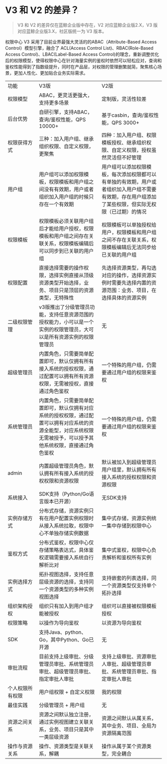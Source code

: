 # V3 和 V2 的差异？

> V3 和 V2 的差异仅在蓝鲸企业版中存在，V2 对应蓝鲸企业版2.X，V3 版对应蓝鲸企业版3.X，社区版统一为 V3 版本。

权限中心 V3 采用了目前业界最强大灵活的的ABAC（Attribute-Based Access Control）模型引擎，融合了 ACL(Access Control List)、RBAC(Role-Based Access Control)、LBAC(Label-Based Access Control)的理念，重新调整优化后的权限模型，使得权限中心在针对海量实例的鉴权时依然可以轻松应对，查询和鉴权性能得到了指数级提升，同时在产品层，对权限的管理删繁就简，聚焦核心场景，更加人性化、更加贴合业务实际需求。

<table><tbody>
<tr><td width="20%">功能</td><td width="40%">V3版</td><td width="40%">V2版</td></tr>
<tr><td width="20%">权限模型</td><td width="40%">ABAC，更灵活更强大，支持更多场景</td><td width="40%">定制版，灵活性较差</td></tr>
<tr><td width="20%">后台优势</td><td width="40%">自研引擎，支持ABAC，查询/鉴权性能，QPS 10000+</td><td width="40%">基于casbin，查询/鉴权性能，QPS 3000+</td></tr>
<tr><td width="20%">权限获得方式</td><td width="40%">三种：加入用户组、继承组织权限、自定义权限，更聚焦</td><td width="40%">四种：加入用户组、权限模板授权、继承组织权限、自定义权限，授权虽然灵活但不好管理</td></tr>
<tr><td width="20%">用户组</td><td width="40%">用户组可以添加权限模板，权限模板和用户组之间没有有效期，用户或者组织加入用户组的时候只存在一个有效期</td><td width="40%">用户组可以添加权限模板，每次添加权限都可以有单独的有效期，用户或者组织加入用户组不需要有效期，存在用户组添加了某些权限，但实际无权限（已过期）的情况</td></tr>
<tr><td width="20%">权限模板</td><td width="40%">权限模板必须关联用户组后才能给用户授权，权限模板和用户组之间存在关联关系，权限模板编辑后可以同步到已关联的用户组</td><td width="40%">权限模板可以单独授权给用户，权限模板和用户组之间不存在关联关系，权限模板编辑后无法同步给已关联的用户组</td></tr>
<tr><td width="20%">权限配置</td><td width="40%">直接选择需要的操作权限，选择实例直接从顶级资源类型开始选择，业务、项目只是顶层的资源类型，无特殊性</td><td width="40%">先选择资源类型，再勾选对应的操作，选择资源实例时需要先选择内置的资源范围：业务、项目，在选择具体的资源实例</td></tr>
<tr><td width="20%">二级权限管理</td><td width="40%">v3版推出了分级管理员功能，支持任意资源范围的授权能力，小可以是一个实例的权限管理员，大可以是所有资源实例的权限管理员</td><td width="40%">无</td></tr>
<tr><td width="20%">超级管理员</td><td width="40%">内置角色，只需要简单配置即可，默认仅拥有所有接入系统的授权权限，通过配置可以拥有所有资源权限，无需被授权，直接通过角色鉴权</td><td width="40%">一个特殊的用户组，仍需要通过用户组的权限来鉴权</td></tr>
<tr><td width="20%">系统管理员</td><td width="40%">内置角色，只需要简单配置即可，默认仅拥有对应系统的授权权限，通过配置可以拥有对应系统的资源全能型，对应系统权限无需被授予，可以授予其他系统权限，直接通过角色鉴权</td><td width="40%">一个特殊的用户组，仍需要通过用户组的权限来鉴权</td></tr>
<tr><td width="20%">admin</td><td width="40%">内置超级管理员角色，默认拥有所有接入系统的授权权限和资源权限</td><td width="40%">默认被加入到超级管理员用户组里，默认拥有所有接入系统的授权权限和资源权限</td></tr>
<tr><td width="20%">系统接入</td><td width="40%">SDK支持（Python/Go语言版本已开源）</td><td width="40%">无SDK支持</td></tr>
<tr><td width="20%">实例存储方式</td><td width="40%">分布式存储，资源实例只有在用户配置实例权限时从接入系统拉取，权限中心不单独存储实例数据</td><td width="40%">集中式存储，资源实例统一集中存储到权限中心</td></tr>
<tr><td width="20%">鉴权方式</td><td width="40%">分布式鉴权，权限中心仅存储策略表达式，具体鉴权逻辑需要接入系统自行解析比对</td><td width="40%">集中式鉴权，权限中心负责解析和鉴权所有实例</td></tr>
<tr><td width="20%">实例选择方式</td><td width="40%">拓扑视图选择，支持任意层级资源的选择，支持同一个资源类型的多种实例视图选择</td><td width="40%">支持嵌套的列表选择，同一个资源类型仅支持单个拓扑选择</td></tr>
<tr><td width="20%">组织架构授权</td><td width="40%">组织只有加入到用户组才能被授权</td><td width="40%">组织可以直接被权限模板授权</td></tr>
<tr><td width="20%">权限策略</td><td width="40%">以操作为导向鉴权</td><td width="40%">以资源为导向鉴权</td></tr>
<tr><td width="20%">SDK</td><td width="40%">支持Java、python、Go，其中Python、Go已开源</td><td width="40%">无</td></tr>
<tr><td width="20%">审批流程</td><td width="40%">目前支持上级审批、分级管理员审批、系统管理员审批、超级管理员审批、指定审批人审批</td><td width="40%">支持上级审批、资源审批人审批、超级管理员审批、系统管理员审批、指定审批人审批</td></tr>
<tr><td width="20%">个人权限所有权限</td><td width="40%">用户组权限 + 自定义权限</td><td width="40%">我的权限</td></tr>
<tr><td width="20%">最佳实践</td><td width="40%">分级管理员 + 用户组</td><td width="40%">无</td></tr>
<tr><td width="20%">资源之间关系</td><td width="40%">资源之间默认独立注册，通过实例视图建立关联关系，业务、项目只是其中一类层级资源</td><td width="40%">资源之间默认从属关系，其中业务、项目、全局为资源隔离范围</td></tr>
<tr><td width="20%">操作与资源关系</td><td width="40%">操作、资源类型是关联关系，解耦</td><td width="40%">操作从属于某个资源类型，完全耦合</td></tr>
</tbody></table>
